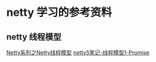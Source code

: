 # netty 学习的参考资料

## netty 线程模型
[Netty系列之Netty线程模型](http://www.infoq.com/cn/articles/netty-threading-model/)
[netty5笔记-线程模型1-Promise](http://m.blog.csdn.net/article/details?id=50279965)